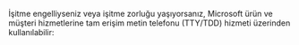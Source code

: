 İşitme engelliyseniz veya işitme zorluğu yaşıyorsanız, Microsoft ürün ve müşteri hizmetlerine tam erişim metin telefonu (TTY/TDD) hizmeti üzerinden kullanılabilir:

<!--HONumber=May16_HO2-->


